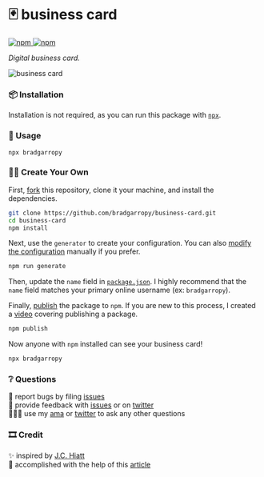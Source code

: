# 🃏 business card

<a href="https://www.npmjs.com/package/bradgarropy">
    <img alt="npm" src="https://img.shields.io/npm/v/bradgarropy.svg?style=flat-square">
</a>

<a href="https://www.npmjs.com/package/bradgarropy">
    <img alt="npm" src="https://img.shields.io/npm/dt/bradgarropy?style=flat-square">
</a>

_Digital business card._

![business card][card]

### 📦 Installation

Installation is not required, as you can run this package with [`npx`][npx].

### 🥑 Usage

```
npx bradgarropy
```

### 🕺🏼 Create Your Own

First, [fork][fork] this repository, clone it your machine, and install the dependencies.

```bash
git clone https://github.com/bradgarropy/business-card.git
cd business-card
npm install
```

Next, use the `generator` to create your configuration. You can also [modify the configuration][configuration] manually if you prefer.

```bash
npm run generate
```

Then, update the `name` field in [`package.json`][package]. I highly recommend that the `name` field matches your primary online username (ex: `bradgarropy`).

Finally, [publish][publish] the package to `npm`. If you are new to this process, I created a [video][video] covering publishing a package.

```bash
npm publish
```

Now anyone with `npm` installed can see your business card!

```bash
npx bradgarropy
```

### ❔ Questions

🐛 report bugs by filing [issues][issues]  
📢 provide feedback with [issues][issues] or on [twitter][twitter]  
🙋🏼‍♂️ use my [ama][ama] or [twitter][twitter] to ask any other questions

### 🎞 Credit

✨ inspired by [J.C. Hiatt][jc]  
📖 accomplished with the help of this [article][article]

[issues]: https://github.com/bradgarropy/business-card/issues
[twitter]: https://twitter.com/bradgarropy
[ama]: https://bradgarropy.com/ama
[package]: https://github.com/bradgarropy/business-card/blob/master/package.json
[fork]: https://github.com/bradgarropy/business-card/fork
[card]: images/business-card.png
[npx]: https://npmjs.com/package/npx
[jc]: https://twitter.com/jchiatt/status/1251700185840918531
[article]: https://medium.com/@natterstefan/how-to-create-your-personal-npm-business-card-816dfc66ca8
[configuration]: /docs/configuration
[publish]: https://docs.npmjs.com/cli/v6/commands/npm-publish
[video]: https://youtu.be/S_wvHDOrac0

